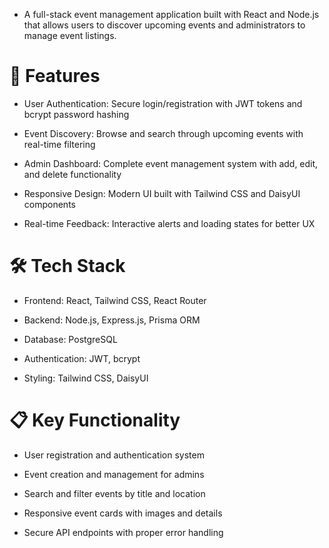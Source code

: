 - A full-stack event management application built with React and Node.js that allows users to discover upcoming events and administrators to manage event listings.

# 🚀 Features

- User Authentication: Secure login/registration with JWT tokens and bcrypt password hashing

- Event Discovery: Browse and search through upcoming events with real-time filtering

- Admin Dashboard: Complete event management system with add, edit, and delete functionality

- Responsive Design: Modern UI built with Tailwind CSS and DaisyUI components

- Real-time Feedback: Interactive alerts and loading states for better UX

# 🛠️ Tech Stack

- Frontend: React, Tailwind CSS, React Router

- Backend: Node.js, Express.js, Prisma ORM

- Database: PostgreSQL

- Authentication: JWT, bcrypt

- Styling: Tailwind CSS, DaisyUI

# 📋 Key Functionality

- User registration and authentication system

- Event creation and management for admins

- Search and filter events by title and location

- Responsive event cards with images and details

- Secure API endpoints with proper error handling

